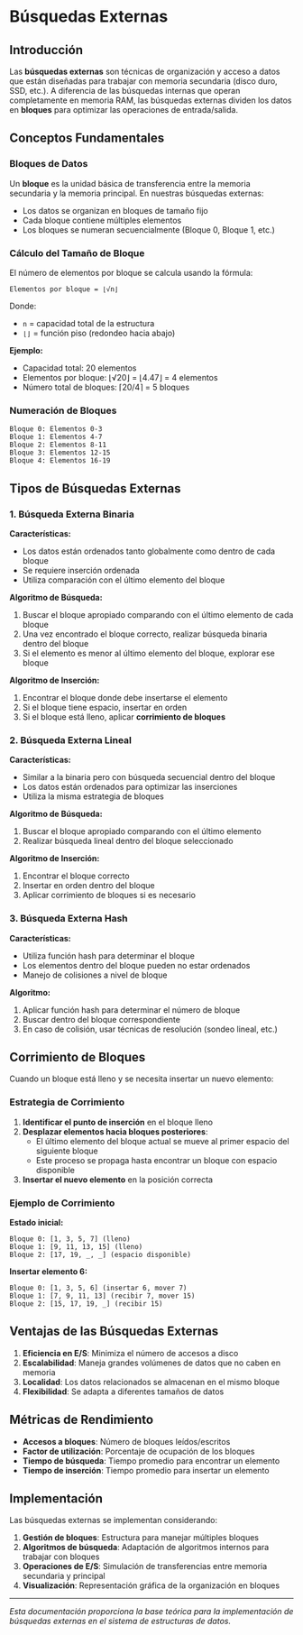 # Búsquedas Externas

## Introducción

Las **búsquedas externas** son técnicas de organización y acceso a datos que están diseñadas para trabajar con memoria secundaria (disco duro, SSD, etc.). A diferencia de las búsquedas internas que operan completamente en memoria RAM, las búsquedas externas dividen los datos en **bloques** para optimizar las operaciones de entrada/salida.

## Conceptos Fundamentales

### Bloques de Datos

Un **bloque** es la unidad básica de transferencia entre la memoria secundaria y la memoria principal. En nuestras búsquedas externas:

- Los datos se organizan en bloques de tamaño fijo
- Cada bloque contiene múltiples elementos
- Los bloques se numeran secuencialmente (Bloque 0, Bloque 1, etc.)

### Cálculo del Tamaño de Bloque

El número de elementos por bloque se calcula usando la fórmula:

```
Elementos por bloque = ⌊√n⌋
```

Donde:
- `n` = capacidad total de la estructura
- `⌊⌋` = función piso (redondeo hacia abajo)

**Ejemplo:**
- Capacidad total: 20 elementos
- Elementos por bloque: ⌊√20⌋ = ⌊4.47⌋ = 4 elementos
- Número total de bloques: ⌈20/4⌉ = 5 bloques

### Numeración de Bloques

```
Bloque 0: Elementos 0-3
Bloque 1: Elementos 4-7
Bloque 2: Elementos 8-11
Bloque 3: Elementos 12-15
Bloque 4: Elementos 16-19
```

## Tipos de Búsquedas Externas

### 1. Búsqueda Externa Binaria

**Características:**
- Los datos están ordenados tanto globalmente como dentro de cada bloque
- Se requiere inserción ordenada
- Utiliza comparación con el último elemento del bloque

**Algoritmo de Búsqueda:**
1. Buscar el bloque apropiado comparando con el último elemento de cada bloque
2. Una vez encontrado el bloque correcto, realizar búsqueda binaria dentro del bloque
3. Si el elemento es menor al último elemento del bloque, explorar ese bloque

**Algoritmo de Inserción:**
1. Encontrar el bloque donde debe insertarse el elemento
2. Si el bloque tiene espacio, insertar en orden
3. Si el bloque está lleno, aplicar **corrimiento de bloques**

### 2. Búsqueda Externa Lineal

**Características:**
- Similar a la binaria pero con búsqueda secuencial dentro del bloque
- Los datos están ordenados para optimizar las inserciones
- Utiliza la misma estrategia de bloques

**Algoritmo de Búsqueda:**
1. Buscar el bloque apropiado comparando con el último elemento
2. Realizar búsqueda lineal dentro del bloque seleccionado

**Algoritmo de Inserción:**
1. Encontrar el bloque correcto
2. Insertar en orden dentro del bloque
3. Aplicar corrimiento de bloques si es necesario

### 3. Búsqueda Externa Hash

**Características:**
- Utiliza función hash para determinar el bloque
- Los elementos dentro del bloque pueden no estar ordenados
- Manejo de colisiones a nivel de bloque

**Algoritmo:**
1. Aplicar función hash para determinar el número de bloque
2. Buscar dentro del bloque correspondiente
3. En caso de colisión, usar técnicas de resolución (sondeo lineal, etc.)

## Corrimiento de Bloques

Cuando un bloque está lleno y se necesita insertar un nuevo elemento:

### Estrategia de Corrimiento
1. **Identificar el punto de inserción** en el bloque lleno
2. **Desplazar elementos hacia bloques posteriores**:
   - El último elemento del bloque actual se mueve al primer espacio del siguiente bloque
   - Este proceso se propaga hasta encontrar un bloque con espacio disponible
3. **Insertar el nuevo elemento** en la posición correcta

### Ejemplo de Corrimiento

**Estado inicial:**
```
Bloque 0: [1, 3, 5, 7] (lleno)
Bloque 1: [9, 11, 13, 15] (lleno)  
Bloque 2: [17, 19, _, _] (espacio disponible)
```

**Insertar elemento 6:**
```
Bloque 0: [1, 3, 5, 6] (insertar 6, mover 7)
Bloque 1: [7, 9, 11, 13] (recibir 7, mover 15)
Bloque 2: [15, 17, 19, _] (recibir 15)
```

## Ventajas de las Búsquedas Externas

1. **Eficiencia en E/S**: Minimiza el número de accesos a disco
2. **Escalabilidad**: Maneja grandes volúmenes de datos que no caben en memoria
3. **Localidad**: Los datos relacionados se almacenan en el mismo bloque
4. **Flexibilidad**: Se adapta a diferentes tamaños de datos

## Métricas de Rendimiento

- **Accesos a bloques**: Número de bloques leídos/escritos
- **Factor de utilización**: Porcentaje de ocupación de los bloques
- **Tiempo de búsqueda**: Tiempo promedio para encontrar un elemento
- **Tiempo de inserción**: Tiempo promedio para insertar un elemento

## Implementación

Las búsquedas externas se implementan considerando:

1. **Gestión de bloques**: Estructura para manejar múltiples bloques
2. **Algoritmos de búsqueda**: Adaptación de algoritmos internos para trabajar con bloques
3. **Operaciones de E/S**: Simulación de transferencias entre memoria secundaria y principal
4. **Visualización**: Representación gráfica de la organización en bloques

---

*Esta documentación proporciona la base teórica para la implementación de búsquedas externas en el sistema de estructuras de datos.*